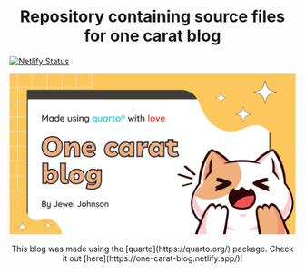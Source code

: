 <h1 align="center">Repository containing source files for one carat blog</h1>


[![Netlify Status](https://api.netlify.com/api/v1/badges/a141b0a6-24e6-4c18-a65f-33c0b98797ab/deploy-status)](https://app.netlify.com/sites/one-carat-blog/deploys)


![](https://raw.githubusercontent.com/jeweljohnsonj/one-carat-blog/main/media/blog_preview.png)

<p align="center">
This blog was made using the [quarto](https://quarto.org/) package. Check it out [here](https://one-carat-blog.netlify.app/)!
</p>
